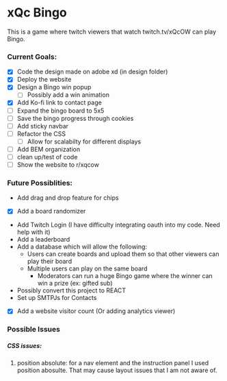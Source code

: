 # xQc Bingo
This is a game where twitch viewers that watch twitch.tv/xQcOW can play Bingo.

### Current Goals:
- [x] Code the design made on adobe xd (in design folder)
- [x] Deploy the website
- [x] Design a Bingo win popup
  - [ ] Possibly add a win animation
- [x] Add Ko-fi link to contact page
- [ ] Expand the bingo board to 5x5
- [ ] Save the bingo progress through cookies
- [ ] Add sticky navbar
- [ ] Refactor the CSS
  - [ ] Allow for scalabilty for different displays
- [ ] Add BEM organization
- [ ] clean up/test of code
- [ ] Show the website to r/xqcow

### Future Possiblities:
- Add drag and drop feature for chips
- [x] Add a board randomizer
- Add Twitch Login (I have difficulty integrating oauth into my code. Need help with it)
- Add a leaderboard
- Add a database which will allow the following:
  - Users can create boards and upload them so that other viewers can play their board
  - Multiple users can play on the same board
    - Moderators can run a huge Bingo game where the winner can win a prize (ex: gifted sub)
- Possibly convert this project to REACT
- Set up SMTPJs for Contacts
- [x] Add a website visitor count (Or adding analytics viewer)
  
### Possible Issues
##### CSS issues:
1. position absolute: for a nav element and the instruction panel I used 
position abosulte. That may cause layout issues that I am not aware of.
